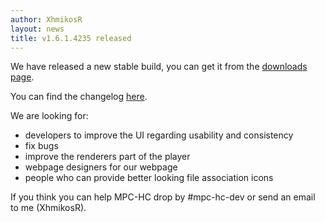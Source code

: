 ```yaml
---
author: XhmikosR
layout: news
title: v1.6.1.4235 released
---
```


We have released a new stable build, you can get it from the [downloads page](https://sourceforge.net/projects/mpc-hc/files/).

You can find the changelog [here](https://sourceforge.net/projects/mpc-hc/files/MPC%20HomeCinema%20-%20Win32/MPC-HC%20v1.6.1.4235_32%20bits/README.txt/view).

We are looking for:

* developers to improve the UI regarding usability and consistency
* fix bugs
* improve the renderers part of the player
* webpage designers for our webpage
* people who can provide better looking file association icons

If you think you can help MPC-HC drop by #mpc-hc-dev or send an email to me (XhmikosR).

